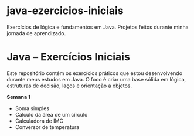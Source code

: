 # java-ezercicios-iniciais
Exercícios de lógica e fundamentos em Java. Projetos feitos durante minha jornada de aprendizado.
# Java – Exercícios Iniciais

Este repositório contém os exercícios práticos que estou desenvolvendo durante meus estudos em Java. O foco é criar uma base sólida em lógica, estruturas de decisão, laços e orientação a objetos.

**Semana 1**  
- Soma simples  
- Cálculo da área de um círculo  
- Calculadora de IMC  
- Conversor de temperatura
